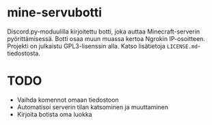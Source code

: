 # mine-servubotti
Discord.py-moduulilla kirjoitettu botti, joka auttaa Minecraft-serverin pyörittämisessä. Botti osaa muun muassa kertoa Ngrokin IP-osoitteen. Projekti on julkaistu GPL3-lisenssin alla. Katso lisätietoja `LICENSE.md`-tiedostosta.

# TODO
- Vaihda komennot omaan tiedostoon
- Automatisoi serverin tilan katsominen ja muuttaminen
- Kirjoita botista oma luokka
